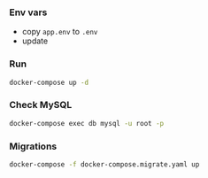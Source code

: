 ### Env vars

-   copy `app.env` to `.env`
-   update

### Run

```bash
docker-compose up -d
```

### Check MySQL

```bash
docker-compose exec db mysql -u root -p
```

### Migrations

```bash
docker-compose -f docker-compose.migrate.yaml up
```
